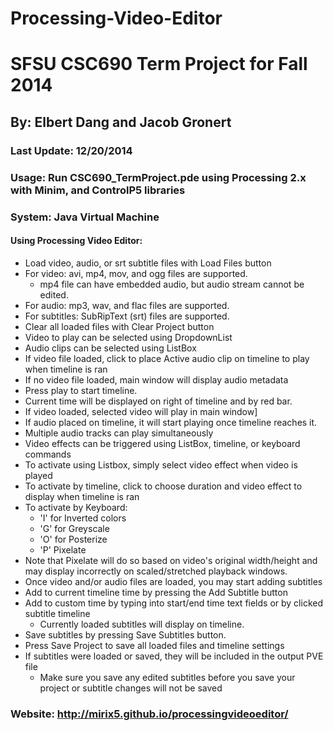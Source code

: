 Processing-Video-Editor
=======================

# SFSU CSC690 Term Project for Fall 2014

## By: Elbert Dang and Jacob Gronert

### Last Update: 12/20/2014
 
### Usage: Run CSC690_TermProject.pde using Processing 2.x with Minim, and ControlP5 libraries
 
### System: Java Virtual Machine
 
#### Using Processing Video Editor:
* Load video, audio, or srt subtitle files with Load Files button
 * For video: avi, mp4, mov, and ogg files are supported.
   * mp4 file can have embedded audio, but audio stream cannot be edited.
 * For audio: mp3, wav, and flac files are supported.
 * For subtitles: SubRipText (srt) files are supported.
* Clear all loaded files with Clear Project button
* Video to play can be selected using DropdownList
* Audio clips can be selected using ListBox
 * If video file loaded, click to place Active audio clip on timeline to play when timeline is ran
 * If no video file loaded, main window will display audio metadata
* Press play to start timeline. 
 * Current time will be displayed on right of timeline and by red bar.
 * If video loaded, selected video will play in main window]
 * If audio placed on timeline, it will start playing once timeline reaches it.
 * Multiple audio tracks can play simultaneously
* Video effects can be triggered using ListBox, timeline, or keyboard commands
 * To activate using Listbox, simply select video effect when video is played
 * To activate by timeline, click to choose duration and video effect to display when timeline is ran
 * To activate by Keyboard:
    * 'I' for Inverted colors
    * 'G' for Greyscale
    * 'O' for Posterize
    * 'P' Pixelate
 * Note that Pixelate will do so based on video's original width/height and may display incorrectly on scaled/stretched playback windows.
* Once video and/or audio files are loaded, you may start adding subtitles 
 * Add to current timeline time by pressing the Add Subtitle button
 * Add to custom time by typing into start/end time text fields or by clicked subtitle timeline
   * Currently loaded subtitles will display on timeline.
 * Save subtitles by pressing Save Subtitles button.
* Press Save Project to save all loaded files and timeline settings
 * If subtitles were loaded or saved, they will be included in the output PVE file
   * Make sure you save any edited subtitles before you save your project or subtitle changes will not be saved
 
### Website: http://mirix5.github.io/processingvideoeditor/
